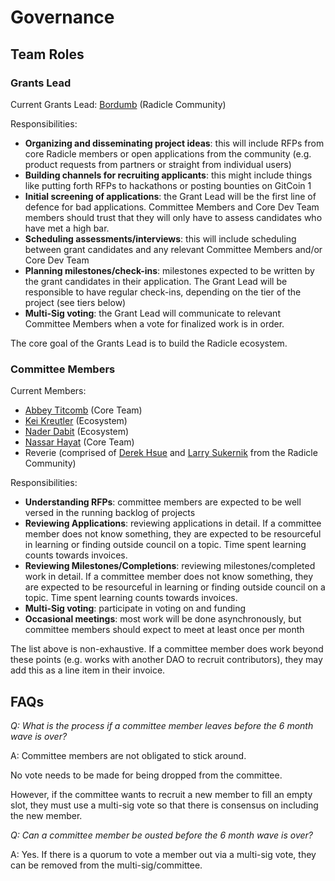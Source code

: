 # Governance

## Team Roles

### Grants Lead

Current Grants Lead:
[Bordumb](https://twitter.com/bordumbb) (Radicle Community)

Responsibilities:
* **Organizing and disseminating project ideas**: this will include RFPs from core Radicle members or open applications from the community (e.g. product requests from partners or straight from individual users)
* **Building channels for recruiting applicants**: this might include things like putting forth RFPs to hackathons or posting bounties on GitCoin 1
* **Initial screening of applications**: the Grant Lead will be the first line of defence for bad applications. Committee Members and Core Dev Team members should trust that they will only have to assess candidates who have met a high bar.
* **Scheduling assessments/interviews**: this will include scheduling between grant candidates and any relevant Committee Members and/or Core Dev Team
* **Planning milestones/check-ins**: milestones expected to be written by the grant candidates in their application. The Grant Lead will be responsible to have regular check-ins, depending on the tier of the project (see tiers below)
* **Multi-Sig voting**: the Grant Lead will communicate to relevant Committee Members when a vote for finalized work is in order.

The core goal of the Grants Lead is to build the Radicle ecosystem.

### Committee Members

Current Members:
- [Abbey Titcomb](https://twitter.com/abbey_titcomb) (Core Team)
- [Kei Kreutler](https://twitter.com/keikreutler) (Ecosystem)
- [Nader Dabit](https://twitter.com/dabit3) (Ecosystem)
- [Nassar Hayat](https://twitter.com/nassarhayat) (Core Team)
- Reverie (comprised of [Derek Hsue](https://twitter.com/derek_hsue) and [Larry Sukernik](https://twitter.com/lsukernik) from the Radicle Community)

Responsibilities:
* **Understanding RFPs**: committee members are expected to be well versed in the running backlog of projects 
* **Reviewing Applications**: reviewing applications in detail. If a committee member does not know something, they are expected to be resourceful in learning or finding outside council on a topic. Time spent learning counts towards invoices.
* **Reviewing Milestones/Completions**: reviewing milestones/completed work in detail. If a committee member does not know something, they are expected to be resourceful in learning or finding outside council on a topic. Time spent learning counts towards invoices.
* **Multi-Sig voting**: participate in voting on and funding
* **Occasional meetings**: most work will be done asynchronously, but committee members should expect to meet at least once per month

The list above is non-exhaustive. If a committee member does work beyond these points (e.g. works with another DAO to recruit contributors), they may add this as a line item in their invoice.


## FAQs

*Q: What is the process if a committee member leaves before the 6 month wave is over?*

A: Committee members are not obligated to stick around.

No vote needs to be made for being dropped from the committee.

However, if the committee wants to recruit a new member to fill an empty slot, they must use a multi-sig vote so that there is consensus on including the new member.

*Q: Can a committee member be ousted before the 6 month wave is over?*

A: Yes.  If there is a quorum to vote a member out via a multi-sig vote, they can be removed from the multi-sig/committee.
